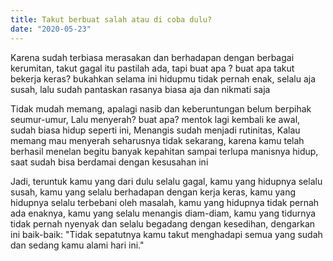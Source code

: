 ```yaml
---
title: Takut berbuat salah atau di coba dulu?
date: "2020-05-23"
---
```









Karena sudah terbiasa merasakan dan berhadapan dengan berbagai kerumitan, takut gagal itu pastilah ada,
tapi buat apa ? buat apa takut bekerja keras? bukahkan selama ini hidupmu tidak pernah enak, selalu aja susah, lalu sudah pantaskan rasanya biasa aja dan nikmati saja

Tidak mudah memang, apalagi nasib dan keberuntungan belum berpihak seumur-umur, Lalu menyerah? buat apa? mentok lagi kembali ke awal, sudah biasa hidup seperti ini, Menangis sudah menjadi rutinitas, Kalau memang mau menyerah seharusnya tidak sekarang, karena kamu telah berhasil menelan begitu banyak kepahitan sampai terlupa manisnya hidup, saat sudah bisa berdamai dengan kesusahan ini

Jadi, teruntuk kamu yang dari dulu selalu gagal, kamu yang hidupnya selalu susah, kamu yang selalu berhadapan dengan kerja keras, kamu yang hidupnya selalu terbebani oleh masalah, kamu yang hidupnya tidak pernah ada enaknya, kamu yang selalu menangis diam-diam, kamu yang tidurnya tidak pernah nyenyak dan selalu begadang dengan kesedihan, dengarkan ini baik-baik: "Tidak sepatutnya kamu takut menghadapi semua yang sudah dan sedang kamu alami hari ini."